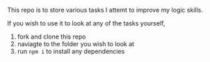 This repo is to store various tasks I attemt to improve my logic skills.

If you wish to use it to look at any of the tasks yourself,

1. fork and clone this repo
2. naviagte to the folder you wish to look at
3. run `npm i` to install any dependencies